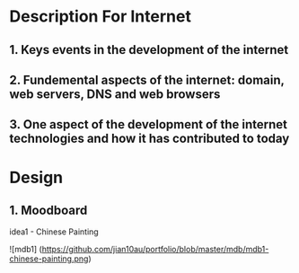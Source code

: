 
<!-- Describe key events in the development of the internet from the 1980s to today (max. 150 words) -->

<!-- Define and describes the relationship between fundamental aspects of the internet such as: domains, web servers, DNS, and web browsers (max. 150 words) -->

<!-- Reflect on one aspect of the development of internet technologies and how it has contributed to the world today (max. 150 words) -->

# Description For Internet

## 1. Keys events in the development of the internet 

## 2. Fundemental aspects of the internet: domain, web servers, DNS and web browsers

## 3. One aspect of the development of the internet technologies and how it has contributed to today


# Design

## 1. Moodboard

idea1 - Chinese Painting

![mdb1]
(https://github.com/jian10au/portfolio/blob/master/mdb/mdb1-chinese-painting.png)



